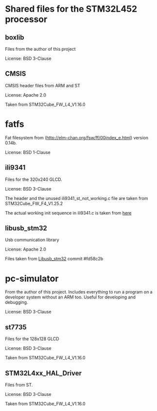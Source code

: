 # Shared files for the STM32L452 processor #

## boxlib ##
Files from the author of this project

License: BSD 3-Clause

## CMSIS ##
CMSIS header files from ARM and ST

License: Apache 2.0

Taken from STM32Cube_FW_L4_V1.16.0

# fatfs #
Fat filesystem from (http://elm-chan.org/fsw/ff/00index_e.html) version 0.14b.

License: BSD 1-Clause


## ili9341 ##
Files for the 320x240 GLCD.

License: BSD 3-Clause

The header and the unused ili9341_st_not_working.c file are taken from STM32Cube_FW_F4_V1.25.2

The actual working init sequence in ili9341.c is taken from
[here](https://vivonomicon.com/2018/06/17/drawing-to-a-small-tft-display-the-ili9341-and-stm32/)

## libusb_stm32 ##
Usb communication library

License: Apache 2.0

Files taken from
[Libusb_stm32](https://github.com/dmitrystu/libusb_stm32) commit #fd58c2b

# pc-simulator #
From the author of this project. Includes everything to run a program on a developer system without an ARM too.
Useful for developing and debugging.

License: BSD 3-Clause

## st7735 ##
Files for the 128x128 GLCD

License: BSD 3-Clause

Taken from STM32Cube_FW_L4_V1.16.0

## STM32L4xx_HAL_Driver ##
Files from ST.

License: BSD 3-Clause

Taken from STM32Cube_FW_L4_V1.16.0













